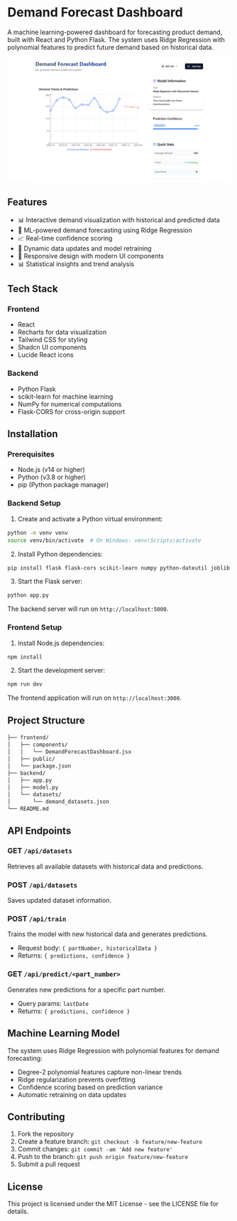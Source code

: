 # Demand Forecast Dashboard

A machine learning-powered dashboard for forecasting product demand, built with React and Python Flask. The system uses Ridge Regression with polynomial features to predict future demand based on historical data.

![Dashboard Preview](review.png)

## Features

- 📊 Interactive demand visualization with historical and predicted data
- 🤖 ML-powered demand forecasting using Ridge Regression
- 📈 Real-time confidence scoring
- 🔄 Dynamic data updates and model retraining
- 📱 Responsive design with modern UI components
- 📊 Statistical insights and trend analysis

## Tech Stack

### Frontend
- React
- Recharts for data visualization
- Tailwind CSS for styling
- Shadcn UI components
- Lucide React icons

### Backend
- Python Flask
- scikit-learn for machine learning
- NumPy for numerical computations
- Flask-CORS for cross-origin support

## Installation

### Prerequisites
- Node.js (v14 or higher)
- Python (v3.8 or higher)
- pip (Python package manager)

### Backend Setup

1. Create and activate a Python virtual environment:
```bash
python -m venv venv
source venv/bin/activate  # On Windows: venv\Scripts\activate
```

2. Install Python dependencies:
```bash
pip install flask flask-cors scikit-learn numpy python-dateutil joblib
```

3. Start the Flask server:
```bash
python app.py
```

The backend server will run on `http://localhost:5000`.

### Frontend Setup

1. Install Node.js dependencies:
```bash
npm install
```

2. Start the development server:
```bash
npm run dev
```

The frontend application will run on `http://localhost:3000`.

## Project Structure

```
├── frontend/
│   ├── components/
│   │   └── DemandForecastDashboard.jsx
│   ├── public/
│   └── package.json
├── backend/
│   ├── app.py
│   ├── model.py
│   └── datasets/
│       └── demand_datasets.json
└── README.md
```

## API Endpoints

### GET `/api/datasets`
Retrieves all available datasets with historical data and predictions.

### POST `/api/datasets`
Saves updated dataset information.

### POST `/api/train`
Trains the model with new historical data and generates predictions.
- Request body: `{ partNumber, historicalData }`
- Returns: `{ predictions, confidence }`

### GET `/api/predict/<part_number>`
Generates new predictions for a specific part number.
- Query params: `lastDate`
- Returns: `{ predictions, confidence }`

## Machine Learning Model

The system uses Ridge Regression with polynomial features for demand forecasting:
- Degree-2 polynomial features capture non-linear trends
- Ridge regularization prevents overfitting
- Confidence scoring based on prediction variance
- Automatic retraining on data updates

## Contributing

1. Fork the repository
2. Create a feature branch: `git checkout -b feature/new-feature`
3. Commit changes: `git commit -am 'Add new feature'`
4. Push to the branch: `git push origin feature/new-feature`
5. Submit a pull request

## License

This project is licensed under the MIT License - see the LICENSE file for details.

